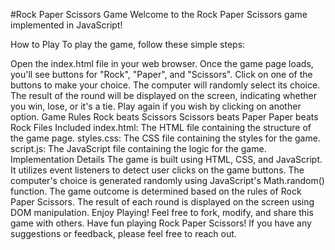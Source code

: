 
#Rock Paper Scissors Game
Welcome to the Rock Paper Scissors game implemented in JavaScript!

How to Play
To play the game, follow these simple steps:

Open the index.html file in your web browser.
Once the game page loads, you'll see buttons for "Rock", "Paper", and "Scissors".
Click on one of the buttons to make your choice.
The computer will randomly select its choice.
The result of the round will be displayed on the screen, indicating whether you win, lose, or it's a tie.
Play again if you wish by clicking on another option.
Game Rules
Rock beats Scissors
Scissors beats Paper
Paper beats Rock
Files Included
index.html: The HTML file containing the structure of the game page.
styles.css: The CSS file containing the styles for the game.
script.js: The JavaScript file containing the logic for the game.
Implementation Details
The game is built using HTML, CSS, and JavaScript.
It utilizes event listeners to detect user clicks on the game buttons.
The computer's choice is generated randomly using JavaScript's Math.random() function.
The game outcome is determined based on the rules of Rock Paper Scissors.
The result of each round is displayed on the screen using DOM manipulation.
Enjoy Playing!
Feel free to fork, modify, and share this game with others. Have fun playing Rock Paper Scissors! If you have any suggestions or feedback, please feel free to reach out.
